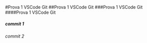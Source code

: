 #Prova 1 VSCode Git
##Prova 1 VSCode Git
###Prova 1 VSCode Git
####Prova 1 VSCode Git
##### commit 1
###### commit 2